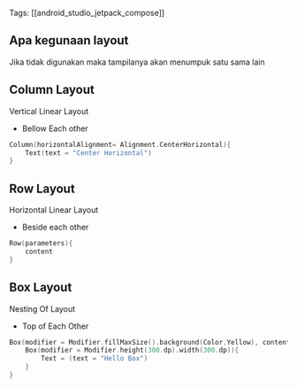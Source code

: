 Tags: [[android_studio_jetpack_compose]]

## Apa kegunaan layout

Jika tidak digunakan maka tampilanya akan menumpuk satu sama lain

## Column Layout

Vertical Linear Layout

- Bellow Each other

```kotlin
Column(horizontalAlignment= Alignment.CenterHorizontal){
	Text(text = "Center Horizontal")
}
```

## Row Layout

Horizontal Linear Layout

- Beside each other

```kotlin
Row(parameters){
	content
}
```

## Box Layout

Nesting Of Layout

- Top of Each Other

```kotlin
Box(modifier = Modifier.fillMaxSize().background(Color.Yellow), contentAlignment = Allignment.Center){
	Box(modifier = Modifier.height(300.dp).width(300.dp)){
		Text = (text = "Hello Box")
	}
}
```
